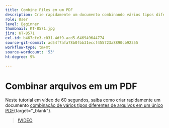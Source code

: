 ```yaml
---
title: Combine Files em um PDF
description: Crie rapidamente um documento combinando vários tipos diferentes de arquivos em um único PDF
role: User
level: Beginner
thumbnail: KT-8571.jpg
jira: KT-8571
exl-id: b467cfe3-c031-4df9-acd5-646949644774
source-git-commit: ad54f7afa78b0fbb31eccf455723a8890cb92355
workflow-type: tm+mt
source-wordcount: '53'
ht-degree: 9%

---
```


# Combinar arquivos em um PDF

Neste tutorial em vídeo de 60 segundos, saiba como criar rapidamente um documento [combinação de vários tipos diferentes de arquivos em um único PDF](https://www.adobe.com/br/acrobat/online/merge-pdf.html){target="_blank"}.

>[!VIDEO](https://video.tv.adobe.com/v/336361?quality=12&learn=on&hidetitle=true)
